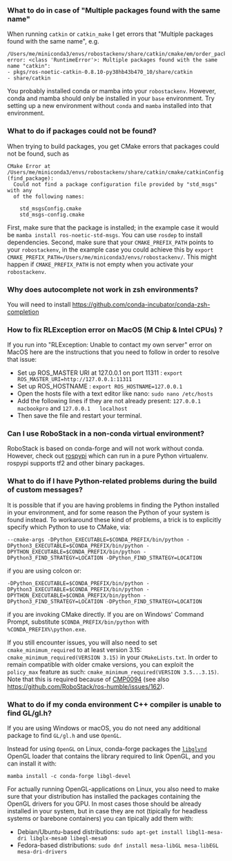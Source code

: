 
### What to do in case of "Multiple packages found with the same name"
 When running `catkin` or `catkin_make` I get errors that "Multiple packages found with the same name", e.g.
```
/Users/me/miniconda3/envs/robostackenv/share/catkin/cmake/em/order_packages.cmake.em:23: error: <class 'RuntimeError'>: Multiple packages found with the same name "catkin":
- pkgs/ros-noetic-catkin-0.8.10-py38hb43b470_10/share/catkin
- share/catkin
```
You probably installed conda or mamba into your `robostackenv`. However, conda and mamba should only be installed in your `base` environment. Try setting up a new environment without `conda` and `mamba` installed into that environment.

### What to do if packages could not be found?
When trying to build packages, you get CMake errors that packages could not be found, such as
```
CMake Error at /Users/me/miniconda3/envs/robostackenv/share/catkin/cmake/catkinConfig.cmake:83 (find_package):
  Could not find a package configuration file provided by "std_msgs" with any
  of the following names:

    std_msgsConfig.cmake
    std_msgs-config.cmake
```
First, make sure that the package is installed; in the example case it would be `mamba install ros-noetic-std-msgs`. You can use `rosdep` to install dependencies. Second, make sure that your `CMAKE_PREFIX_PATH` points to your `robostackenv`, in the example case you could achieve this by `export CMAKE_PREFIX_PATH=/Users/me/miniconda3/envs/robostackenv/`. This might happen if `CMAKE_PREFIX_PATH` is not empty when you activate your `robostackenv`.

### Why does autocomplete not work in zsh environments?
You will need to install https://github.com/conda-incubator/conda-zsh-completion

### How to fix RLException error on MacOS (M Chip & Intel CPUs) ?
If you run into "RLException: Unable to contact my own server" error on MacOS here are the instructions that you need to follow in order to resolve that issue:

- Set up ROS_MASTER URI at 127.0.0.1 on port 11311 : `export ROS_MASTER_URI=http://127.0.0.1:11311`
- Set up ROS_HOSTNAME : `export ROS_HOSTNAME=127.0.0.1`
- Open the hosts file with a text editor like nano: `sudo nano /etc/hosts`
- Add the following lines if they are not already present: `127.0.0.1   macbookpro` and `127.0.0.1   localhost`
- Then save the file and restart your terminal.


### Can I use RoboStack in a non-conda virtual environment?
RoboStack is based on conda-forge and will not work without conda. However, check out [rospypi](https://github.com/rospypi/simple) which can run in a pure Python virtualenv. rospypi supports tf2 and other binary packages.

### What to do if I have Python-related problems during the build of custom messages?

It is possible that if you are having problems in finding the Python installed in your environment, and for some reason the Python of your system is found instead. To workaround these kind of problems, a trick is to explicitly specify which Python to use to CMake, via: 
~~~
--cmake-args -DPython_EXECUTABLE=$CONDA_PREFIX/bin/python -DPython3_EXECUTABLE=$CONDA_PREFIX/bin/python -DPYTHON_EXECUTABLE=$CONDA_PREFIX/bin/python -DPython3_FIND_STRATEGY=LOCATION -DPython_FIND_STRATEGY=LOCATION
~~~
if you are using colcon or:
~~~
-DPython_EXECUTABLE=$CONDA_PREFIX/bin/python -DPython3_EXECUTABLE=$CONDA_PREFIX/bin/python -DPYTHON_EXECUTABLE=$CONDA_PREFIX/bin/python -DPython3_FIND_STRATEGY=LOCATION -DPython_FIND_STRATEGY=LOCATION
~~~
if you are invoking CMake directly. If you are on Windows' Command Prompt, substitute `$CONDA_PREFIX/bin/python` with `%CONDA_PREFIX%\python.exe`.

If you still encounter issues, you will also need to set `cmake_minimum_required` to at least version 3.15: `cmake_minimum_required(VERSION 3.15)` in your `CMakeLists.txt`. In order to remain compatible with older cmake versions, you can exploit the `policy_max` feature as such: `cmake_minimum_required(VERSION 3.5...3.15)`. Note that this is required because of [CMP0094](https://cmake.org/cmake/help/latest/policy/CMP0094.html) (see also https://github.com/RoboStack/ros-humble/issues/162).

### What to do if my conda environment C++ compiler is unable to find GL/gl.h?

If you are using Windows or macOS, you do not need any additional package to find `GL/gl.h` and use `OpenGL`.

Instead for using `OpenGL` on Linux, conda-forge packages the [`libglvnd`](https://gitlab.freedesktop.org/glvnd/libglvnd) OpenGL loader that contains the library required to link OpenGL, and you can install it with:

~~~
mamba install -c conda-forge libgl-devel
~~~

For actually running OpenGL-applications on Linux, you also need to make sure that your distribution has installed the packages containing the OpenGL drivers for you GPU. 
In most cases those should be already installed in your system, but in case they are not (tipically for headless systems or barebone containers) you can tipically add them with:

- Debian/Ubuntu-based distributions: `sudo apt-get install libgl1-mesa-dri libglx-mesa0 libegl-mesa0`
- Fedora-based distributions: `sudo dnf install mesa-libGL mesa-libEGL mesa-dri-drivers`

